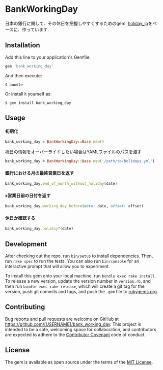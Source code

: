 # BankWorkingDay

日本の銀行に関して、その休日を把握しやすくするためのgem.
[holiday_jp](https://github.com/komagata/holiday_jp)をベースに、作っています.

## Installation

Add this line to your application's Gemfile:

```ruby
gem 'bank_working_day'
```

And then execute:

    $ bundle

Or install it yourself as:

    $ gem install bank_working_day

## Usage

#### 初期化

```ruby
bank_working_day = BankWorkingDay::Base.new()
```

祝日の情報をオーバーライドしたい場合はYAMLファイルのパスを渡す

```ruby
bank_working_day = BankWorkingDay::Base.new('/path/to/holidays.yml')
```

#### 銀行における月の最終営業日を返す

```ruby
bank_working_day.end_of_month_without_holiday(date)
```

#### x営業日前の日付を返す

```ruby
bank_working_day.working_day_before(date: date, offset: offset)
```

#### 休日か確認する

```ruby
bank_working_day.holiday?(date)
```

## Development

After checking out the repo, run `bin/setup` to install dependencies. Then, run `rake spec` to run the tests. You can also run `bin/console` for an interactive prompt that will allow you to experiment.

To install this gem onto your local machine, run `bundle exec rake install`. To release a new version, update the version number in `version.rb`, and then run `bundle exec rake release`, which will create a git tag for the version, push git commits and tags, and push the `.gem` file to [rubygems.org](https://rubygems.org).

## Contributing

Bug reports and pull requests are welcome on GitHub at https://github.com/[USERNAME]/bank_working_day. This project is intended to be a safe, welcoming space for collaboration, and contributors are expected to adhere to the [Contributor Covenant](http://contributor-covenant.org) code of conduct.


## License

The gem is available as open source under the terms of the [MIT License](http://opensource.org/licenses/MIT).
